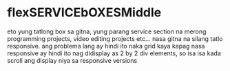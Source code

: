 # flexSERVICEbOXESMiddle
eto yung tatlong box sa gitna, yung parang service section na merong programming projects, video editing projects etc... nasa gitna na silang tatlo responsive. ang problema lang ay hindi ito naka grid kaya kapag nasa responsive ay hindi ito nag didisplay as 2 by 2 div elements, so isa isa kada scroll ang display niya sa responsive versions
